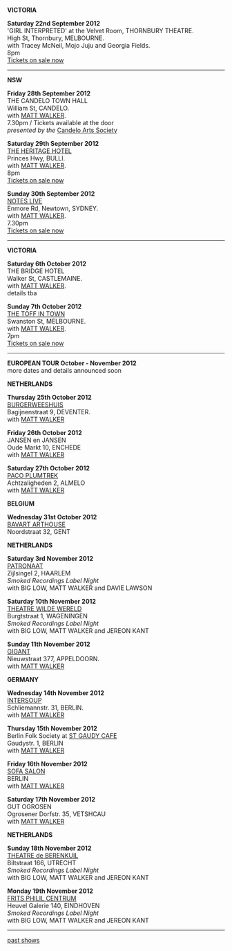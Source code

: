 
**VICTORIA**  

**Saturday 22nd September 2012**  
'GIRL INTERPRETED' at the Velvet Room, THORNBURY THEATRE.  
High St, Thornbury, MELBOURNE.  
with Tracey McNeil, Mojo Juju and Georgia Fields.  
8pm  
[Tickets on sale now][113]  

* * * * *

**NSW**  

**Friday 28th September 2012**  
THE CANDELO TOWN HALL  
William St, CANDELO.  
with [MATT WALKER][112].  
7.30pm / Tickets available at the door  
*presented by the*  [Candelo Arts Society][115]  

**Saturday 29th September 2012**  
[THE HERITAGE HOTEL][115.1]    
Princes Hwy, BULLI.  
with [MATT WALKER][112].  
8pm     
[Tickets on sale now][115.1]    

**Sunday 30th September 2012**  
[NOTES LIVE][114.2]    
Enmore Rd, Newtown, SYDNEY.  
with [MATT WALKER][112].  
7.30pm    
[Tickets on sale now][114.1]  

* * * * *  

**VICTORIA**  

**Saturday 6th October 2012**  
THE BRIDGE HOTEL  
Walker St, CASTLEMAINE.  
with [MATT WALKER][112].  
details tba  

**Sunday 7th October 2012**  
[THE TOFF IN TOWN][114]  
Swanston St, MELBOURNE.  
with [MATT WALKER][112].  
7pm  
[Tickets on sale now][114]  

* * * * *

**EUROPEAN TOUR October - November 2012**  
more dates and details announced soon  
  
**NETHERLANDS**  

**Thursday 25th October 2012**  
[BURGERWEESHUIS][116]    
Bagijnenstraat 9, DEVENTER.  
with [MATT WALKER][112]  

**Friday 26th October 2012**    
JANSEN en JANSEN    
Oude Markt 10, ENCHEDE  
with [MATT WALKER][112]  

**Saturday 27th October 2012**   
[PACO PLUMTREK][117]    
Achtzaligheden 2, ALMELO  
with [MATT WALKER][112]  

**BELGIUM**  
 
**Wednesday 31st October 2012**  
[BAVART ARTHOUSE][118]    
Noordstraat 32, GENT    

**NETHERLANDS**  

**Saturday 3rd November 2012**    
[PATRONAAT][119]    
Zijlsingel 2, HAARLEM  
*Smoked Recordings Label Night*  
with BIG LOW, MATT WALKER and DAVIE LAWSON    

**Saturday 10th November 2012**    
[THEATRE WILDE WERELD][120]  
Burgtstraat 1, WAGENINGEN  
*Smoked Recordings Label Night*    
with BIG LOW, MATT WALKER and JEREON KANT   

**Sunday 11th November 2012**     
[GIGANT][121]    
Nieuwstraat 377, APPELDOORN.  
with [MATT WALKER][112]  

**GERMANY**

**Wednesday 14th November 2012**   
[INTERSOUP][122]   
Schliemannstr. 31, BERLIN.  
with [MATT WALKER][112]  

**Thursday 15th November 2012**   
Berlin Folk Society at [ST GAUDY CAFE][123]    
Gaudystr. 1, BERLIN  
with [MATT WALKER][112]   

**Friday 16th November 2012**   
[SOFA SALON][124]    
BERLIN  
with [MATT WALKER][112]  

**Saturday 17th November 2012**   
GUT OGROSEN      
Ogrosener Dorfstr. 35, VETSHCAU    
with [MATT WALKER][112]   

**NETHERLANDS**  

**Sunday 18th November 2012**    
[THEATRE de BERENKUIL][125]      
Biltstraat 166, UTRECHT  
*Smoked Recordings Label Night*    
with BIG LOW, MATT WALKER and JEREON KANT 

**Monday 19th November 2012**    
[FRITS PHILIL CENTRUM][126]    
Heuvel Galerie 140, EINDHOVEN   
*Smoked Recordings Label Night*    
with BIG LOW, MATT WALKER and JEREON KANT  

* * * * *

[past shows][archive]

[archive]: shows/archive/

[33.1]: contact/
[50]: http://northcotesocialclub.com/
[3.2]: http://www.thebasement.com.au/
[81]:  http://www.pietabrown.com
[88]: http://www.facebook.com/pages/Beetle-Bar/125772420775772
[89]: http://www.royalexchangenewcastle.com.au/
[90]: http://www.camelotlounge.com/
[90.1]: http://www.trybooking.com/RWU
[91]: http://www.clarendonguesthouse.com.au/
[93]: http://www.caravanmusic.com.au
[94]: http://wheatsheafhotel.com.au/gigs
[95]: http://www.bellaunion.com.au
[96]: http://www.jojosmithsoul.com/
[96.1]: http://www.myspace.com/sweetjeanmusic
[96.2]: http://www.myspace.com/jimdowling
[96.3]: http://www.ilonaharker.com
[96.4]: http://www.mardilumsden.com
[96.5]: http://www.theyearlings.net
[96.6]: http://www.theelliscollective.com
[96.7]: http://www.triplejunearthed.com/birdsandbelles
[96.8]: http://www.myspace.com/denhanrahan
[97]: http://www.hamishstuart.net/fr_home.cfm
[98]: http://venue505.com/
[99]: http://www.corinbank.com/
[99.1]: http://www.portfairyfolkfestival.com/
[100]: http://www.tamarvalleyfolkfestival.com/Home.html
[101]: http://www.bigtix.com.au/ProductDetails.aspx?productID=2083
[104]: http://www.carnivalofsuburbia.com
[105]: http://www.bellaunion.com.au/ticketing/show_535/
[106]: http://www.caravanmusic.com.au/gigs/pieta-brown/
[107]: http://www.trybooking.com/BCUB
[108]: http://www.moshtix.com.au/event.aspx?id=54131&ref=pietabrownpolishclub
[109]: http://www.starcourttheatre.com.au/shows
[110]: http://www.lonewolfpromotions.com/
[111]: http://thethornburytheatre.com/
[111.1]: http://thornburytheatre.oztix.com.au/default.aspx?Event=27515
[112]: http://www.mattwalker.com.au/
[112.1]: http://www.pbsfm.org.au/node/19074
[113]: http://thethornburytheatre.com/event/girl-interpreted-2012-feat-lucie-thorne-mojo-juju-georgia-fields-tracy-mcneil/
[114]: http://www.thetoffintown.com/shows/
[114.1]: http://noteslive.oztix.com.au/default.aspx?Event=29546
[114.2]: http://www.noteslive.net.au
[115]: http://www.cas.org.au
[115.1]: http://www.heritagehotel.com.au/
[116]: http://burgerweeshuis.nl/
[117]: http://members.home.nl/pacoplumtrek/
[118]: http://www.bavart.be/index.html
[119]: http://www.patronaat.nl/
[120]: http://www.theaterdewildewereld.nl/nieuws/
[121]: http://www.gigant.nl/
[122]: http://www.jerlin.de/intersoup/
[123]: http://www.gaudycafe.com/
[124]: http://sofasessions.blogspot.com.au/2012
[125]: http://www.deberenkuil.nl/info.html
[126]: http://www.muziekgebouweindhoven.nl
